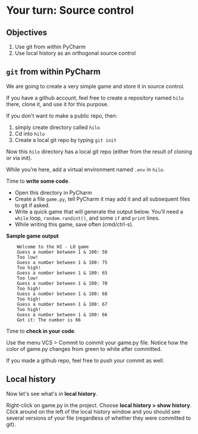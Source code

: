# Your turn: Source control

## Objectives

1. Use git from within PyCharm
2. Use local history as an orthogonal source control 


## `git` from within PyCharm

We are going to create a very simple game and store it in source control.

If you have a github account, feel free to create a repository named `hilo` there, clone it, and use it for this purpose. 

If you don't want to make a public repo, then:

1. simply create directory called `hilo`
2. Cd into `hilo`
3. Create a local git repo by typing `git init`

Now this `hilo` directory has a local git repo (either from the result of cloning or via init). 

While you're here, add a virtual environment named `.env` in `hilo`.

Time to **write some code**.

* Open this directory in PyCharm
* Create a file `game.py`, tell PyCharm it may add it and all subsequent files to git if asked.
* Write a quick game that will generate the output below. You'll need a `while` loop, `random.randint()`, and some `if` and `print` lines.  
* While writing this game, save often (cmd/ctrl-s).

 **Sample game output**
 
		Welcome to the HI - LO game
		Guess a number between 1 & 100: 50
		Too low!
		Guess a number between 1 & 100: 75
		Too high!
		Guess a number between 1 & 100: 65
		Too low!
		Guess a number between 1 & 100: 70
		Too high!
		Guess a number between 1 & 100: 68
		Too high!
		Guess a number between 1 & 100: 67
		Too high!
		Guess a number between 1 & 100: 66
		Got it: The number is 66
  
Time to **check in your code**.

Use the menu VCS > Commit to commit your game.py file. Notice how the color of game.py changes from green to white after committed.

If you made a github repo, feel free to push your commit as well.

## Local history

Now let's see what's in **local history**.

Right-click on game.py in the project. Choose **local history > show history**. Click around on the left of the local history window and you should see several versions of your file (regardless of whether they were committed to git).